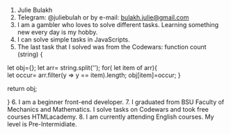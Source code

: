 1. Julie Bulakh
2. Telegram: @juliebulah or by e-mail: bulakh.julie@gmail.com
3. I am a gambler who loves to solve different tasks.
Learning something new every day is my hobby.
4. I can solve simple tasks in JavaScripts.
5. The last task that I solved was from the Codewars: 
function count (string) {  

let obj={};
let arr= string.split('');
   for( let item of arr){  
   let occur= arr.filter(y => y == item).length;
   obj[item]=occur;
   }
  
return obj;

}
6. I am a beginner front-end developer.
7. I graduated from BSU Faculty of Mechanics and Mathematics.
I solve tasks on Codewars and took free courses HTMLacademy.
8. I am currently attending English courses. My level is Pre-Intermidiate.
